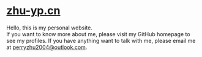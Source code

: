 # [zhu-yp.cn](https://zhu-yp.cn)
Hello, this is my personal website.  
If you want to know more about me, please visit my GitHub homepage to see my profiles. 
If you have anything want to talk with me, please email me at [perryzhu2004@outlook.com](mailto:perryzhu2004@outlook.com). 
